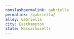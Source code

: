```yaml
---
﻿nonslashpermalink: gabriella
permalink: /gabriella/
alley: Gabriella
city: Easthampton
state: Massachusetts
---
```

